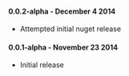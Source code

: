 #### 0.0.2-alpha - December 4 2014
* Attempted initial nuget release

#### 0.0.1-alpha - November 23 2014
* Initial release
